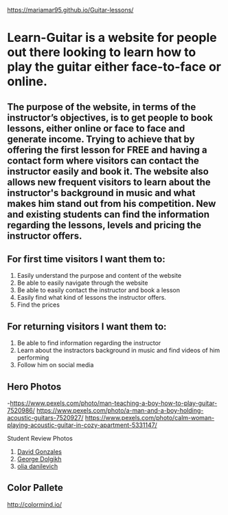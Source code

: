 https://mariamar95.github.io/Guitar-lessons/
# Learn-Guitar is a website for people out there looking to learn how to play the guitar either face-to-face or online. 
## The purpose of the website, in terms of the instructor’s objectives, is to get people to book lessons, either online or face to face and generate income. Trying to achieve that by offering the first lesson for FREE and having a contact form where visitors can contact the instructor easily and book it. The website also allows new frequent visitors to learn about the instructor's background in music and what makes him stand out from his competition. New and existing students can find the information regarding the lessons, levels and pricing the instructor offers.






## For first time visitors I want them to:

1. Easily understand the purpose and content of the website
2. Be able to easily navigate through the website 
3. Be able to easily contact the instructor and book a lesson
4. Easily find what kind of lessons the instructor offers.
5. Find the prices 

## For returning visitors I want them to:

1. Be able to find information regarding the instructor
2. Learn about the instractors background in music and find videos of him performing 
3. Follow him on social media 







## Hero Photos
-https://www.pexels.com/photo/man-teaching-a-boy-how-to-play-guitar-7520986/
https://www.pexels.com/photo/a-man-and-a-boy-holding-acoustic-guitars-7520927/
https://www.pexels.com/photo/calm-woman-playing-acoustic-guitar-in-cozy-apartment-5331147/

Student Review Photos 
1. [David Gonzales](https://www.pexels.com/photo/photo-of-man-taking-selfie-2406949/)
2. [George Dolgikh](https://www.pexels.com/photo/selective-focus-photo-of-woman-in-blue-denim-jacket-holding-coffee-cup-while-smiling-1310524/)
3. [olia danilevich](https://www.pexels.com/photo/a-happy-couple-sitting-on-the-floor-with-their-daughter-8524991/)

## Color Pallete 
http://colormind.io/
